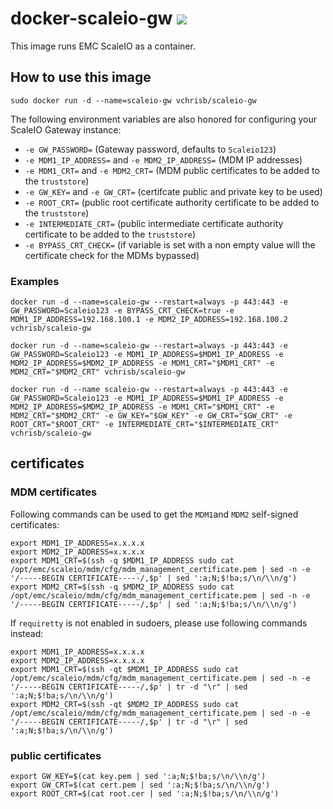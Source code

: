 # docker-scaleio-gw [![](https://imagelayers.io/badge/vchrisb/scaleio-gw:latest.svg)](https://imagelayers.io/?images=vchrisb/scaleio-gw:latest 'Get your own badge on imagelayers.io')

This image runs EMC ScaleIO as a container.

## How to use this image

```sudo docker run -d --name=scaleio-gw vchrisb/scaleio-gw```

The following environment variables are also honored for configuring your ScaleIO Gateway instance:
* `-e GW_PASSWORD=` (Gateway password, defaults to `Scaleio123`)
* `-e MDM1_IP_ADDRESS=` and `-e MDM2_IP_ADDRESS=` (MDM IP addresses)
* `-e MDM1_CRT=` and `-e MDM2_CRT=` (MDM public certificates to be added to the `truststore`)
* `-e GW_KEY=` and `-e GW_CRT=` (certifcate public and private key to be used)
* `-e ROOT_CRT=` (public root certificate authority certificate to be added to the `truststore`)
* `-e INTERMEDIATE_CRT=` (public intermediate certificate authority certificate to be added to the `truststore`)
* `-e BYPASS_CRT_CHECK=` (if variable is set with a non empty value will the certificate check for the MDMs bypassed)

### Examples

```docker run -d --name=scaleio-gw --restart=always -p 443:443 -e GW_PASSWORD=Scaleio123 -e BYPASS_CRT_CHECK=true -e MDM1_IP_ADDRESS=192.168.100.1 -e MDM2_IP_ADDRESS=192.168.100.2 vchrisb/scaleio-gw```

```docker run -d --name=scaleio-gw --restart=always -p 443:443 -e GW_PASSWORD=Scaleio123 -e MDM1_IP_ADDRESS=$MDM1_IP_ADDRESS -e MDM2_IP_ADDRESS=$MDM2_IP_ADDRESS -e MDM1_CRT="$MDM1_CRT" -e MDM2_CRT="$MDM2_CRT" vchrisb/scaleio-gw```

```docker run -d --name scaleio-gw --restart=always -p 443:443 -e GW_PASSWORD=Scaleio123 -e MDM1_IP_ADDRESS=$MDM1_IP_ADDRESS -e MDM2_IP_ADDRESS=$MDM2_IP_ADDRESS -e MDM1_CRT="$MDM1_CRT" -e MDM2_CRT="$MDM2_CRT" -e GW_KEY="$GW_KEY" -e GW_CRT="$GW_CRT" -e ROOT_CRT="$ROOT_CRT" -e INTERMEDIATE_CRT="$INTERMEDIATE_CRT" vchrisb/scaleio-gw```

## certificates

### MDM certificates

Following commands can be used to get the `MDM1`and `MDM2` self-signed certificates:
```
export MDM1_IP_ADDRESS=x.x.x.x
export MDM2_IP_ADDRESS=x.x.x.x
export MDM1_CRT=$(ssh -q $MDM1_IP_ADDRESS sudo cat /opt/emc/scaleio/mdm/cfg/mdm_management_certificate.pem | sed -n -e '/-----BEGIN CERTIFICATE-----/,$p' | sed ':a;N;$!ba;s/\n/\\n/g')
export MDM2_CRT=$(ssh -q $MDM2_IP_ADDRESS sudo cat /opt/emc/scaleio/mdm/cfg/mdm_management_certificate.pem | sed -n -e '/-----BEGIN CERTIFICATE-----/,$p' | sed ':a;N;$!ba;s/\n/\\n/g')
```

If `requiretty` is not enabled in sudoers, please use following commands instead:
```
export MDM1_IP_ADDRESS=x.x.x.x  
export MDM2_IP_ADDRESS=x.x.x.x  
export MDM1_CRT=$(ssh -qt $MDM1_IP_ADDRESS sudo cat /opt/emc/scaleio/mdm/cfg/mdm_management_certificate.pem | sed -n -e '/-----BEGIN CERTIFICATE-----/,$p' | tr -d "\r" | sed ':a;N;$!ba;s/\n/\\n/g')
export MDM2_CRT=$(ssh -qt $MDM2_IP_ADDRESS sudo cat /opt/emc/scaleio/mdm/cfg/mdm_management_certificate.pem | sed -n -e '/-----BEGIN CERTIFICATE-----/,$p' | tr -d "\r" | sed ':a;N;$!ba;s/\n/\\n/g')
```

### public certificates

```
export GW_KEY=$(cat key.pem | sed ':a;N;$!ba;s/\n/\\n/g')
export GW_CRT=$(cat cert.pem | sed ':a;N;$!ba;s/\n/\\n/g')
export ROOT_CRT=$(cat root.cer | sed ':a;N;$!ba;s/\n/\\n/g')
```
